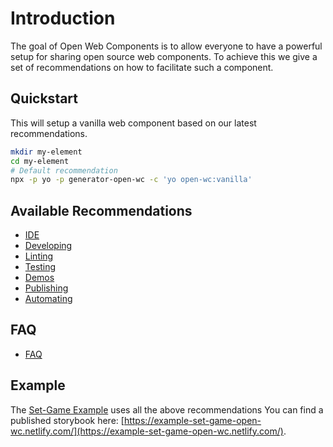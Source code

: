 # Introduction

The goal of Open Web Components is to allow everyone to have a powerful setup for sharing open source web components. To achieve this we give a set of recommendations on how to facilitate such a component.

## Quickstart

This will setup a vanilla web component based on our latest recommendations.

```bash
mkdir my-element
cd my-element
# Default recommendation
npx -p yo -p generator-open-wc -c 'yo open-wc:vanilla'
```

## Available Recommendations
- [IDE](/guide/ide.html)
- [Developing](/guide/developing.html)
- [Linting](/guide/linting.html)
- [Testing](/guide/testing.html)
- [Demos](/guide/demos-storybook.html)
- [Publishing](/guide/publishing.html)
- [Automating](/guide/automating.html)

## FAQ
- [FAQ](/faq/)

## Example
The [Set-Game Example](https://github.com/open-wc/example-vanilla-set-game/) uses all the above recommendations
You can find a published storybook here: [https://example-set-game-open-wc.netlify.com/](https://example-set-game-open-wc.netlify.com/).
